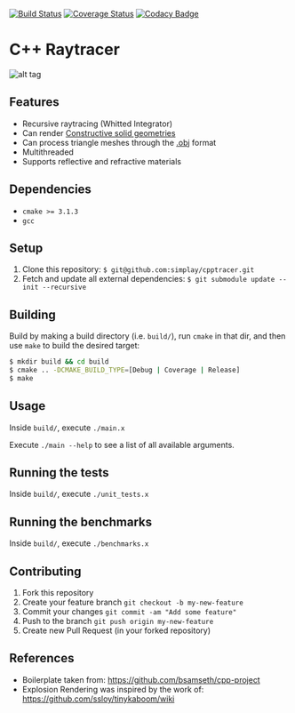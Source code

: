 [![Build Status](https://travis-ci.org/simplay/cpptracer.svg?branch=master)](https://travis-ci.org/simplay/cpptracer)
[![Coverage Status](https://coveralls.io/repos/github/simplay/cpptracer/badge.svg?branch=master)](https://coveralls.io/github/simplay/cpptracer?branch=master)
[![Codacy Badge](https://api.codacy.com/project/badge/Grade/a0ebe0868c5e426a8dc723bfbfe1531a)](https://app.codacy.com/app/simplay/cpptracer?utm_source=github.com&utm_medium=referral&utm_content=simplay/cpptracer&utm_campaign=Badge_Grade_Dashboard)

# C++ Raytracer

![alt tag](https://github.com/simplay/cpptracer/blob/master/examples/blinn.bmp)

## Features

+ Recursive raytracing (Whitted Integrator)
+ Can render [Constructive solid geometries](http://en.wikipedia.org/wiki/Constructive_solid_geometry)
+ Can process triangle meshes through the [.obj](https://en.wikipedia.org/wiki/Wavefront_.obj_file) format
+ Multithreaded
+ Supports reflective and refractive materials

## Dependencies

+ `cmake >= 3.1.3`
+ `gcc`

## Setup

1. Clone this repository: `$ git@github.com:simplay/cpptracer.git`
2. Fetch and update all external dependencies: `$ git submodule update --init --recursive`

## Building

Build by making a build directory (i.e. `build/`), run `cmake` in that dir, and then use `make` to build the desired target:

``` bash
$ mkdir build && cd build
$ cmake .. -DCMAKE_BUILD_TYPE=[Debug | Coverage | Release]
$ make
```

## Usage

Inside `build/`, execute `./main.x`

Execute `./main --help` to see a list of all available arguments.

## Running the tests

Inside `build/`, execute `./unit_tests.x`

## Running the benchmarks

Inside `build/`, execute `./benchmarks.x`

## Contributing

1. Fork this repository
2. Create your feature branch `git checkout -b my-new-feature`
3. Commit your changes `git commit -am "Add some feature"`
4. Push to the branch `git push origin my-new-feature`
5. Create new Pull Request (in your forked repository)

## References

+ Boilerplate taken from: https://github.com/bsamseth/cpp-project
+ Explosion Rendering was inspired by the work of: https://github.com/ssloy/tinykaboom/wiki
